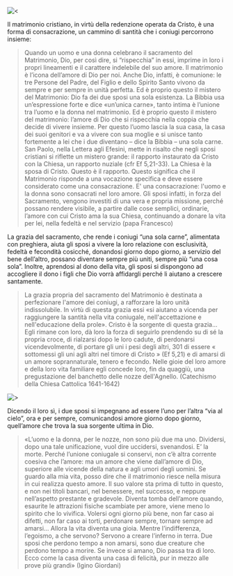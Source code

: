 ![<](http://vocazione.altervista.org/hosted-images/m1.jpg)

Il matrimonio cristiano, in virtù della redenzione operata da Cristo, è una forma di consacrazione, un cammino di santità che i coniugi percorrono insieme:

> Quando un uomo e una donna celebrano il sacramento del Matrimonio, Dio, per così dire, si “rispecchia” in essi, imprime in loro i propri lineamenti e il carattere indelebile del suo amore. Il matrimonio è l’icona dell’amore di Dio per noi. Anche Dio, infatti, è comunione: le tre Persone del Padre, del Figlio e dello Spirito Santo vivono da sempre e per sempre in unità perfetta. Ed è proprio questo il mistero del Matrimonio: Dio fa dei due sposi una sola esistenza. La Bibbia usa un’espressione forte e dice «un’unica carne», tanto intima è l’unione tra l’uomo e la donna nel matrimonio. Ed è proprio questo il mistero del matrimonio: l’amore di Dio che si rispecchia nella coppia che decide di vivere insieme. Per questo l’uomo lascia la sua casa, la casa dei suoi genitori e va a vivere con sua moglie e si unisce tanto fortemente a lei che i due diventano – dice la Bibbia – una sola carne. San Paolo, nella Lettera agli Efesini, mette in risalto che negli sposi cristiani si riflette un mistero grande: il rapporto instaurato da Cristo con la Chiesa, un rapporto nuziale (cfr Ef 5,21-33). La Chiesa è la sposa di Cristo. Questo è il rapporto. Questo significa che il Matrimonio risponde a una vocazione specifica e deve essere considerato come una consacrazione. E' una consacrazione: l'uomo e la donna sono consacrati nel loro amore. Gli sposi infatti, in forza del Sacramento, vengono investiti di una vera e propria missione, perché possano rendere visibile, a partire dalle cose semplici, ordinarie, l’amore con cui Cristo ama la sua Chiesa, continuando a donare la vita per lei, nella fedeltà e nel servizio
<span>(papa Francesco)</span>

La grazia del sacramento, che rende i coniugi “una sola carne”, alimentata con preghiera, aiuta gli sposi a vivere la loro relazione con esclusività, fedeltà e fecondità cosicché, donandosi giorno dopo giorno, a servizio del bene dell’altro, possano diventare sempre più uniti, sempre più “una cosa sola”. Inoltre, aprendosi al dono della vita, gli sposi si dispongono ad accogliere il dono i figli che Dio vorrà affidargli perché li aiutano a crescere santamente.

> La grazia propria del sacramento del Matrimonio è destinata a perfezionare l'amore dei coniugi, a rafforzare la loro unità indissolubile. In virtù di questa grazia essi «si aiutano a vicenda per raggiungere la santità nella vita coniugale, nell'accettazione e nell'educazione della prole». Cristo è la sorgente di questa grazia… Egli rimane con loro, dà loro la forza di seguirlo prendendo su di sé la propria croce, di rialzarsi dopo le loro cadute, di perdonarsi vicendevolmente, di portare gli uni i pesi degli altri, 301 di essere « sottomessi gli uni agli altri nel timore di Cristo » (Ef 5,21) e di amarsi di un amore soprannaturale, tenero e fecondo. Nelle gioie del loro amore e della loro vita familiare egli concede loro, fin da quaggiù, una pregustazione del banchetto delle nozze dell'Agnello.
<span> (Catechismo della Chiesa Cattolica 1641-1642)</span>

![>](http://vocazione.altervista.org/hosted-images/m2.jpg)

Dicendo il loro sì, i due sposi si impegnano ad essere l’uno per l’altra “via al cielo”, ora e per sempre, comunicandosi amore giorno dopo giorno, quell’amore che trova la sua sorgente ultima in Dio.

> «L’uomo e la donna, per le nozze, non sono più due ma uno. Dividersi, dopo una tale unificazione, vuol dire uccidersi, svenandosi. E’ la morte. Perché l’unione coniugale si conservi, non c’è altra corrente coesiva che l’amore: ma un amore che viene dall’amore di Dio, superiore alle vicende della natura e agli umori degli uomini. Se guardo alla mia vita, posso dire che il matrimonio riesce nella misura in cui realizza questo amore. Il suo valore sta prima di tutto in questo, e non nei titoli bancari, nel benessere, nel successo, e neppure nell’aspetto prestante e gradevole. Diventa tomba dell’amore quando, esaurite le attrazioni fisiche scambiate per amore, viene meno lo spirito che lo vivifica. Volersi ogni giorno più bene, non far caso ai difetti, non far caso ai torti, perdonare sempre, tornare sempre ad amarsi… Allora la vita diventa una gioia. Mentre l’indifferenza, l’egoismo, a che servono? Servono a creare l’inferno in terra. Due sposi che perdono tempo a non amarsi, sono due creature che perdono tempo a morire. Se invece si amano, Dio passa tra di loro. Ecco come la casa diventa una casa di felicità, pur in mezzo alle prove più grandi»
<span>(Igino Giordani)</span>

